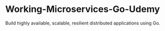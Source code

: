 # Working-Microservices-Go-Udemy
Build highly available, scalable, resilient distributed applications using Go.
